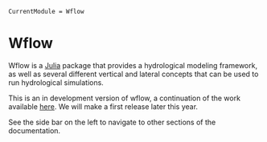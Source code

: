 ```@meta
CurrentModule = Wflow
```

# Wflow

Wflow is a [Julia](https://julialang.org/) package that provides a hydrological modeling
framework, as well as several different vertical and lateral concepts that can be used to
run hydrological simulations.

This is an in development version of wflow, a continuation of the work available
[here](https://github.com/openstreams/wflow). We will make a first release later this year.

See the side bar on the left to navigate to other sections of the documentation.
